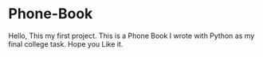 # Phone-Book

Hello, This my first project.
This is a Phone Book I wrote with Python as  my final college task.
Hope you Like it.
